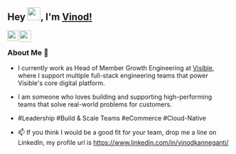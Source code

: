 ## Hey <img src="https://github.com/TheDudeThatCode/TheDudeThatCode/blob/master/Assets/Hi.gif" width="29px">, I'm [Vinod!](https://vinodk.net) 

<a href="https://www.linkedin.com/in/vinodkanneganti/">
  <img align="left" width="24px" src="https://cdn.jsdelivr.net/npm/simple-icons@v3/icons/linkedin.svg"  />
</a>
<a href="https://twitter.com/vinodkanneganti">
  <img align="left" width="26px" src="https://cdn.jsdelivr.net/npm/simple-icons@v3/icons/twitter.svg" />
</a>
<br />

### About Me 🚀

- I currently work as Head of Member Growth Engineering at [Visible](https://www.visible.com), where I support multiple full-stack engineering teams that power Visible's core digital platform.
- I am someone who loves building and supporting high-performing teams that solve real-world problems for customers.
- #Leadership #Build & Scale Teams #eCommerce #Cloud-Native


- 📫 If you think I would be a good fit for your team, drop me a line on LinkedIn, my profile url is https://www.linkedin.com/in/vinodkanneganti/

<!---
vinodkanneganti/vinodkanneganti is a ✨ special ✨ repository because its `README.md` (this file) appears on your GitHub profile.
You can click the Preview link to take a look at your changes.
--->
